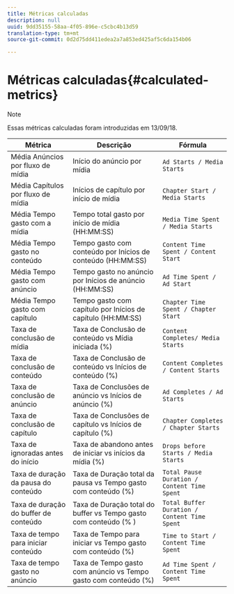 ```yaml
---
title: Métricas calculadas
description: null
uuid: 9dd35155-58aa-4f05-896e-c5cbc4b13d59
translation-type: tm+mt
source-git-commit: 0d2d75dd411edea2a7a853ed425af5c6da154b06

---
```



# Métricas calculadas{#calculated-metrics}

>[!NOTE]
>
>Essas métricas calculadas foram introduzidas em 13/09/18.

| Métrica | Descrição | Fórmula |
|---|---|---|
| Média Anúncios por fluxo de mídia | Início do anúncio por mídia | `Ad Starts / Media Starts` |
| Média Capítulos por fluxo de mídia | Inícios de capítulo por início de mídia | `Chapter Start / Media Starts` |
| Média Tempo gasto com a mídia | Tempo total gasto por início de mídia (HH:MM:SS) | `Media Time Spent / Media Starts` |
| Média Tempo gasto no conteúdo | Tempo gasto com conteúdo por Inícios de conteúdo (HH:MM:SS) | `Content Time Spent / Content Start` |
| Média Tempo gasto com anúncio | Tempo gasto no anúncio por Inícios de anúncio (HH:MM:SS) | `Ad Time Spent / Ad Start` |
| Média Tempo gasto com capítulo | Tempo gasto com capítulo por Inícios de capítulo (HH:MM:SS) | `Chapter Time Spent / Chapter Start` |
| Taxa de conclusão de mídia | Taxa de Conclusão de conteúdo vs Mídia iniciada (%) | `Content Completes/ Media Starts` |
| Taxa de conclusão de conteúdo | Taxa de Conclusão de conteúdo vs Inícios de conteúdo (%) | `Content Completes / Content Starts` |
| Taxa de conclusão de anúncio | Taxa de Conclusões de anúncio vs Inícios de anúncio (%) | `Ad Completes / Ad Starts` |
| Taxa de conclusão de capítulo | Taxa de Conclusões de capítulo vs Inícios de capítulo (%) | `Chapter Completes / Chapter Starts` |
| Taxa de ignoradas antes do início | Taxa de abandono antes de iniciar vs inícios da mídia (%) | `Drops before Starts / Media Starts` |
| Taxa de duração da pausa do conteúdo | Taxa de Duração total da pausa vs Tempo gasto com conteúdo (%) | `Total Pause Duration / Content Time Spent` |
| Taxa de duração do buffer de conteúdo | Taxa de Duração total do buffer vs Tempo gasto com conteúdo (% ) | `Total Buffer Duration / Content Time Spent` |
| Taxa de tempo para iniciar conteúdo | Taxa de Tempo para iniciar vs Tempo gasto com conteúdo (%) | `Time to Start / Content Time Spent` |
| Taxa de tempo gasto no anúncio | Taxa de Tempo gasto com anúncio vs Tempo gasto com conteúdo (%) | `Ad Time Spent / Content Time Spent` |
